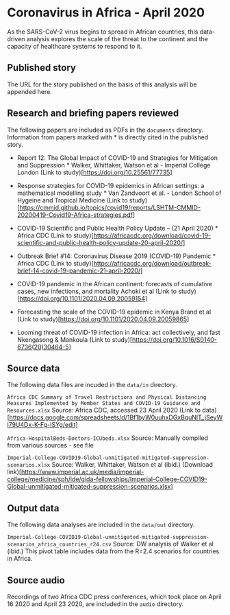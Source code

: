 # Coronavirus in Africa - April 2020

As the SARS-CoV-2 virus begins to spread in African countries, this data-driven analysis explores the scale of the threat to the continent and the capacity of healthcare systems to respond to it.

## Published story

The URL for the story published on the basis of this analysis will be appended here.

## Research and briefing papers reviewed

The following papers are included as PDFs in the `documents` directory. Information from papers marked with * is directly cited in the published story.

* Report 12: The Global Impact of COVID-19 and Strategies for Mitigation and Suppression *
Walker, Whittaker, Watson et al - Imperial College London (Link to study)[https://doi.org/10.25561/77735]


* Response strategies for COVID-19 epidemics in African settings: a mathematical modelling study *
Van Zandvoort et al. - London School of Hygeine and Tropical Medicine (Link to study)[https://cmmid.github.io/topics/covid19/reports/LSHTM-CMMID-20200419-Covid19-Africa-strategies.pdf]


* COVID-19 Scientific and Public Health Policy Update – (21 April 2020) *
Africa CDC (Link to study)[https://africacdc.org/download/covid-19-scientific-and-public-health-policy-update-20-april-2020/]


* Outbreak Brief #14: Coronavirus Disease 2019 (COVID-19) Pandemic *
Africa CDC (Link to study)[https://africacdc.org/download/outbreak-brief-14-covid-19-pandemic-21-april-2020/]


* COVID-19 pandemic in the African continent: forecasts of cumulative cases, new infections, and mortality
Achoki et al (Link to study)[https://doi.org/10.1101/2020.04.09.20059154]


* Forecasting the scale of the COVID-19 epidemic in Kenya
Brand et al (Link to study)[https://doi.org/10.1101/2020.04.09.20059865]


* Looming threat of COVID-19 infection in Africa: act collectively, and fast
Nkengasong & Mankoula (Link to study)[https://doi.org/10.1016/S0140-6736(20)30464-5]



## Source data

The following data files are incuded in the `data/in` directory.

`Africa CDC Summary of Travel Restrictions and Physical Distancing Measures Implemented by Member States and COVID-19 Guidance and Resources.xlsx`
Source: Africa CDC, accessed 23 April 2020 (Link to data)[https://docs.google.com/spreadsheets/d/1Bf1byW0uuhxDGxBquNlT_jSeyWl79U4Dx-K-Fg-ISYg/edit]


`Africa-HospitalBeds-Doctors-ICUbeds.xlsx`
Source: Manually compiled from various sources - see file

`Imperial-College-COVID19-Global-unmitigated-mitigated-suppression-scenarios.xlsx`
Source: Walker, Whittaker, Watson et al (ibid.) (Download link)[https://www.imperial.ac.uk/media/imperial-college/medicine/sph/ide/gida-fellowships/Imperial-College-COVID19-Global-unmitigated-mitigated-suppression-scenarios.xlsx]


## Output data

The following data analyses are included in the `data/out` directory.

`Imperial-College-COVID19-Global-unmitigated-mitigated-suppression-scenarios_africa_countries_r24.csv`
Source: DW analysis of Walker et al (ibid.)
This pivot table includes data from the R=2.4 scenarios for countries in Africa.

## Source audio

Recordings of two Africa CDC press conferences, which took place on April 16 2020 and April 23 2020, are included in the `audio` directory.

